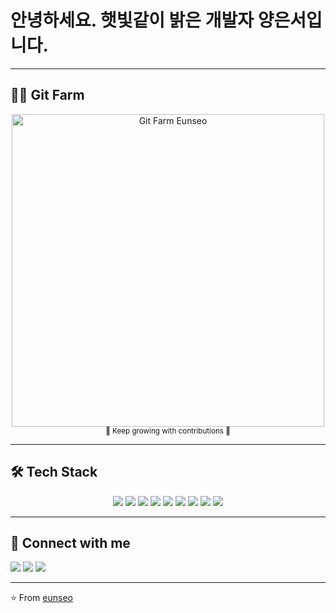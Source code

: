 # 안녕하세요. 햇빛같이 밝은 개발자 양은서입니다.

---

## 🧑‍🌾 Git Farm
<div align="center">
  <img src="스크린샷 2025-08-28 104945.png" alt="Git Farm Eunseo" width="500"/>
  <br/>
  <sub>🌱 Keep growing with contributions 🌱</sub>
</div>

---

## 🛠 Tech Stack
<div align="center">

<!-- Programming Languages -->
<img src="https://img.shields.io/badge/JavaScript-F7E017?style=for-the-badge&logo=javascript&logoColor=black"/> 
<img src="https://img.shields.io/badge/TypeScript-3178C6?style=for-the-badge&logo=typescript&logoColor=white"/> 
<img src="https://img.shields.io/badge/C++-00599C?style=for-the-badge&logo=cplusplus&logoColor=white"/> 
<img src="https://img.shields.io/badge/Kotlin-7F52FF?style=for-the-badge&logo=kotlin&logoColor=white"/> 

<!-- Frameworks -->
<img src="https://img.shields.io/badge/React-61DAFB?style=for-the-badge&logo=react&logoColor=black"/> 
<img src="https://img.shields.io/badge/SFML-8CC445?style=for-the-badge&logo=cplusplus&logoColor=white"/> 

<!-- Tools -->
<img src="https://img.shields.io/badge/Git-F05032?style=for-the-badge&logo=git&logoColor=white"/> 
<img src="https://img.shields.io/badge/GitHub-000000?style=for-the-badge&logo=github&logoColor=white"/> 
<img src="https://img.shields.io/badge/AndroidStudio-3DDC84?style=for-the-badge&logo=androidstudio&logoColor=white"/> 

</div>

---

## 🔗 Connect with me
<a href="https://your-blog-link" target="_blank"><img src="https://img.shields.io/badge/Blog-FF6F61?style=flat-square&logo=tistory&logoColor=white"/></a>
<a href="https://www.instagram.com/yes_.l2o1/" target="_blank"><img src="https://img.shields.io/badge/Instagram-E4405F?style=flat-square&logo=Instagram&logoColor=white"/></a>
<a href="https://mail.google.com/mail/u/0/?tab=rm&ogbl#inbox"><img src="https://img.shields.io/badge/Gmail-D14836?style=flat-square&logo=gmail&logoColor=white"/></a>

---

⭐️ From [eunseo](https://github.com/a1242yes)
